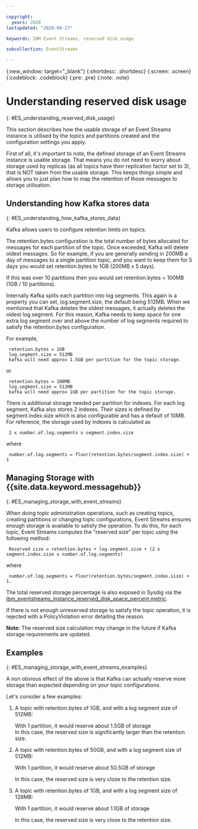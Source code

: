 ```yaml
---

copyright:
  years: 2020
lastupdated: "2020-08-17"

keywords: IBM Event Streams, reserved disk usage

subcollection: EventStreams

---
```


{:new_window: target="_blank"}
{:shortdesc: .shortdesc}
{:screen: .screen}
{:codeblock: .codeblock}
{:pre: .pre}
{:note: .note}


# Understanding reserved disk usage
{: #ES_understanding_reserved_disk_usage}

This section describes how the usable storage of an Event Streams instance is utilised by the topics and partitions 
created and the configuration settings you apply.

First of all, it's important to note, the defined storage of an Event Streams instance is usable storage. 
That means you do not need to worry about storage used by replicas (as all topics have their replication factor set to 3), 
that is NOT taken from the usable storage. This keeps things simple and allows you to just plan how to map the retention 
of those messages to storage utilisation.

## Understanding how Kafka stores data
{: #ES_understanding_how_kafka_stores_data}

Kafka allows users to configure retention limits on topics.

The retention.bytes configuration is the total number of bytes allocated for messages for each partition of the topic. 
Once exceeded, Kafka will delete oldest messages. So for example, if you are generally sending in 200MB a day of messages 
to a single partition topic, and you want to keep them for 5 days you would set retention.bytes to 1GB (200MB x 5 days). 

If this was over 10 partitions then you would set retention.bytes = 100MB (1GB / 10 partitions).

Internally Kafka splits each partition into log segments. This again is a property you can set, log.segment.size, the default
being 512MB. When we mentioned that Kafka deletes the oldest messages, it actually deletes the oldest log segment. For this 
reason, Kafka needs to keep space for one extra log segment over and above the number of log segments required to satisfy 
the retention.bytes configuration.

For example,

     retention.bytes = 1GB
     log.segment.size = 512MB
     kafka will need approx 1.5GB per partition for the topic storage.

or 

     retention.bytes = 100MB
     log.segment.size = 512MB
     kafka will need approx 1GB per partition for the topic storage.

There is additional storage needed per partition for indexes. For each log segment, Kafka also 
stores 2 indexes. Their sizes is defined by segment.index.size which is also configurable and has a default of 10MB. 
For reference, the storage used by indexes is calculated as 

     2 x number.of.log.segments x segment.index.size

where 

     number.of.log.segments = floor(retention.bytes/segment.index.size) + 1
     
## Managing Storage with {{site.data.keyword.messagehub}}
{: #ES_managing_storage_with_event_streams}     

When doing topic administration operations, such as creating topics, creating partitions or changing topic configurations, 
Event Streams ensures enough storage is available to satisfy the operation. To do this, for each topic, Event Streams 
computes the "reserved size" per topic using the following method:

     Reserved size = retention.bytes + log.segment.size + (2 x segment.index.size x number.of.log.segments)

where 

     number.of.log.segments = floor(retention.bytes/segment.index.size) + 1.


The total reserved storage percentage is also exposed in Sysdig via the [ibm_eventstreams_instance_reserved_disk_space_percent
metric](/docs/EventStreams?topic=EventStreams-metrics#ibm_eventstreams_instance_reserved_disk_space_percent).

If there is not enough unreserved storage to satisfy the topic operation, it is rejected with a PolicyViolation error 
detailing the reason.

**Note:** The reserved size calculation may change in the future if Kafka storage requirements are updated.

## Examples
{: #ES_managing_storage_with_event_streams_examples}  

A non obvious effect of the above is that Kafka can actually reserve more storage than expected depending on your 
topic configurations.

Let's consider a few examples:

1. A topic with retention.bytes of 1GB, and with a log segment size of 512MB:

    With 1 partition, it would reserve about 1.5GB of storage
   
    In this case, the reserved size is significantly larger than the retention size.


2. A topic with retention.bytes of 50GB, and with a log segment size of 512MB:

    With 1 partition, it would reserve about 50.5GB of storage
    
    In this case, the reserved size is very close to the retention size.


3. A topic with retention.bytes of 1GB, and with a log segment size of 128MB:

    With 1 partition, it would reserve about 1.1GB of storage
    
    In this case, the reserved size is very close to the retention size.
